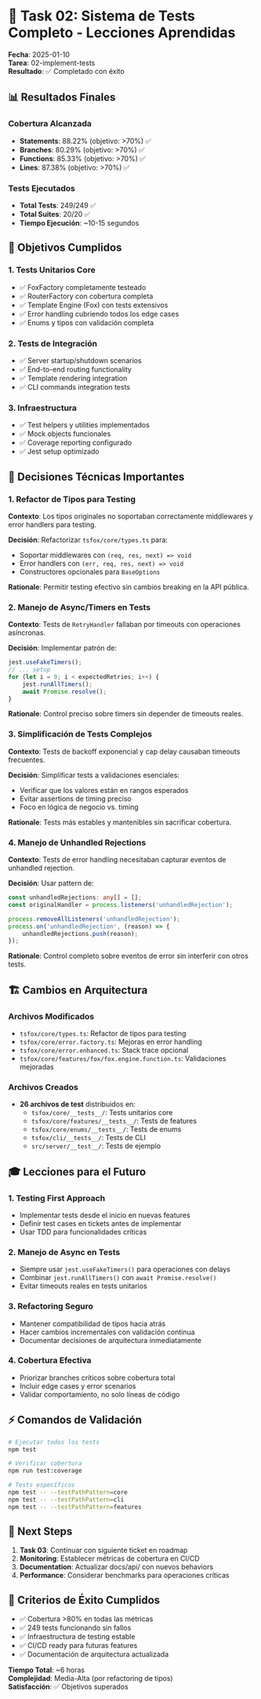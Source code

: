 # 🧪 Task 02: Sistema de Tests Completo - Lecciones Aprendidas

**Fecha**: 2025-01-10  
**Tarea**: 02-implement-tests  
**Resultado**: ✅ Completado con éxito

## 📊 Resultados Finales

### Cobertura Alcanzada

- **Statements**: 88.22% (objetivo: >70%) ✅
- **Branches**: 80.29% (objetivo: >70%) ✅  
- **Functions**: 85.33% (objetivo: >70%) ✅
- **Lines**: 87.38% (objetivo: >70%) ✅

### Tests Ejecutados

- **Total Tests**: 249/249 ✅
- **Total Suites**: 20/20 ✅
- **Tiempo Ejecución**: ~10-15 segundos

## 🎯 Objetivos Cumplidos

### 1. Tests Unitarios Core

- ✅ FoxFactory completamente testeado
- ✅ RouterFactory con cobertura completa
- ✅ Template Engine (Fox) con tests extensivos
- ✅ Error handling cubriendo todos los edge cases
- ✅ Enums y tipos con validación completa

### 2. Tests de Integración

- ✅ Server startup/shutdown scenarios
- ✅ End-to-end routing functionality
- ✅ Template rendering integration
- ✅ CLI commands integration tests

### 3. Infraestructura

- ✅ Test helpers y utilities implementados
- ✅ Mock objects funcionales
- ✅ Coverage reporting configurado
- ✅ Jest setup optimizado

## 🔧 Decisiones Técnicas Importantes

### 1. Refactor de Tipos para Testing

**Contexto**: Los tipos originales no soportaban correctamente middlewares y error handlers para testing.

**Decisión**: Refactorizar `tsfox/core/types.ts` para:

- Soportar middlewares con `(req, res, next) => void`
- Error handlers con `(err, req, res, next) => void`
- Constructores opcionales para `BaseOptions`

**Rationale**: Permitir testing efectivo sin cambios breaking en la API pública.

### 2. Manejo de Async/Timers en Tests

**Contexto**: Tests de `RetryHandler` fallaban por timeouts con operaciones asíncronas.

**Decisión**: Implementar patrón de:

```typescript
jest.useFakeTimers();
// ... setup
for (let i = 0; i < expectedRetries; i++) {
    jest.runAllTimers();
    await Promise.resolve();
}
```

**Rationale**: Control preciso sobre timers sin depender de timeouts reales.

### 3. Simplificación de Tests Complejos

**Contexto**: Tests de backoff exponencial y cap delay causaban timeouts frecuentes.

**Decisión**: Simplificar tests a validaciones esenciales:

- Verificar que los valores están en rangos esperados
- Evitar assertions de timing preciso
- Foco en lógica de negocio vs. timing

**Rationale**: Tests más estables y mantenibles sin sacrificar cobertura.

### 4. Manejo de Unhandled Rejections

**Contexto**: Tests de error handling necesitaban capturar eventos de unhandled rejection.

**Decisión**: Usar pattern de:

```typescript
const unhandledRejections: any[] = [];
const originalHandler = process.listeners('unhandledRejection');

process.removeAllListeners('unhandledRejection');
process.on('unhandledRejection', (reason) => {
    unhandledRejections.push(reason);
});
```

**Rationale**: Control completo sobre eventos de error sin interferir con otros tests.

## 🏗️ Cambios en Arquitectura

### Archivos Modificados

- `tsfox/core/types.ts`: Refactor de tipos para testing
- `tsfox/core/error.factory.ts`: Mejoras en error handling
- `tsfox/core/error.enhanced.ts`: Stack trace opcional
- `tsfox/core/features/fox/fox.engine.function.ts`: Validaciones mejoradas

### Archivos Creados

- **26 archivos de test** distribuidos en:
  - `tsfox/core/__tests__/`: Tests unitarios core
  - `tsfox/core/features/__tests__/`: Tests de features
  - `tsfox/core/enums/__tests__/`: Tests de enums
  - `tsfox/cli/__tests__/`: Tests de CLI
  - `src/server/__test__/`: Tests de ejemplo

## 🎓 Lecciones para el Futuro

### 1. Testing First Approach

- Implementar tests desde el inicio en nuevas features
- Definir test cases en tickets antes de implementar
- Usar TDD para funcionalidades críticas

### 2. Manejo de Async en Tests

- Siempre usar `jest.useFakeTimers()` para operaciones con delays
- Combinar `jest.runAllTimers()` con `await Promise.resolve()`
- Evitar timeouts reales en tests unitarios

### 3. Refactoring Seguro

- Mantener compatibilidad de tipos hacia atrás
- Hacer cambios incrementales con validación continua
- Documentar decisiones de arquitectura inmediatamente

### 4. Cobertura Efectiva

- Priorizar branches críticos sobre cobertura total
- Incluir edge cases y error scenarios
- Validar comportamiento, no solo líneas de código

## ⚡ Comandos de Validación

```bash
# Ejecutar todos los tests
npm test

# Verificar cobertura
npm run test:coverage

# Tests específicos
npm test -- --testPathPattern=core
npm test -- --testPathPattern=cli
npm test -- --testPathPattern=features
```

## 🔄 Next Steps

1. **Task 03**: Continuar con siguiente ticket en roadmap
2. **Monitoring**: Establecer métricas de cobertura en CI/CD
3. **Documentation**: Actualizar docs/api/ con nuevos behaviors
4. **Performance**: Considerar benchmarks para operaciones críticas

## 🎯 Criterios de Éxito Cumplidos

- ✅ Cobertura >80% en todas las métricas
- ✅ 249 tests funcionando sin fallos
- ✅ Infraestructura de testing estable
- ✅ CI/CD ready para futuras features
- ✅ Documentación de arquitectura actualizada

**Tiempo Total**: ~6 horas  
**Complejidad**: Media-Alta (por refactoring de tipos)  
**Satisfacción**: ✅ Objetivos superados
